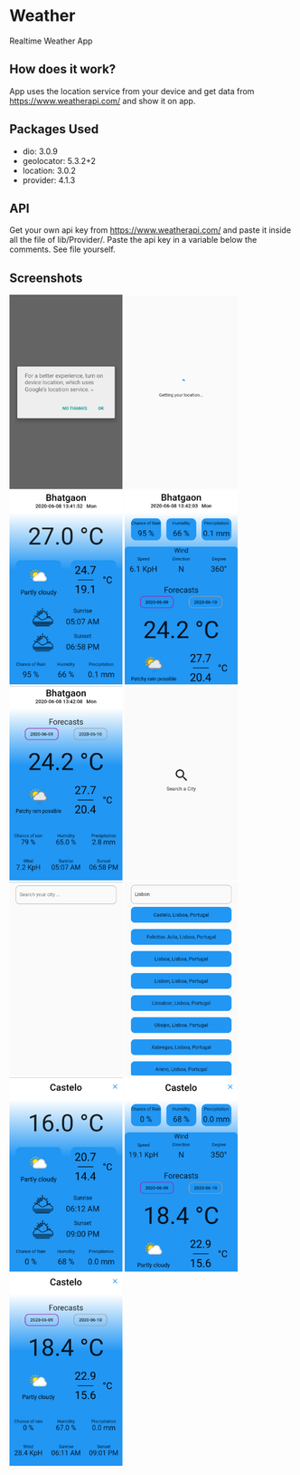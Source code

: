 # Weather

Realtime Weather App

## How does it work?
App uses the location service from your device and get data from https://www.weatherapi.com/ and show it on app.

## Packages Used

  - dio: 3.0.9
  - geolocator: 5.3.2+2
  - location: 3.0.2
  - provider: 4.1.3
  
## API
Get your own api key from https://www.weatherapi.com/ and paste it inside all the file of lib/Provider/. Paste the api key in a variable below the comments. See file yourself.


## Screenshots
  <p float = 'left'>
  <img src = 'Screenshots/Screenshot_2020-06-08-13-41-41.png' width=200 >
 <img src = 'Screenshots/Screenshot_2020-06-08-13-41-48.png' width=200>
  <img src = 'Screenshots/Screenshot_2020-06-08-13-41-54.png' width=200>
  <img src= 'Screenshots/Screenshot_2020-06-08-13-42-05.png' width=200>
  <img src = 'Screenshots/Screenshot_2020-06-08-13-42-11.png' width=200>
 <img src = 'Screenshots/Screenshot_2020-06-08-13-42-15.png' width=200>
   <img src = 'Screenshots/Screenshot_2020-06-08-13-42-22.png' width=200>
   <img src = 'Screenshots/Screenshot_2020-06-08-13-42-35.png' width=200>
  <img src = 'Screenshots/Screenshot_2020-06-08-13-42-43.png' width=200>
    <img src = 'Screenshots/Screenshot_2020-06-08-13-42-51.png' width=200>
    <img src = 'Screenshots/Screenshot_2020-06-08-13-42-57.png' width=200>
</p>
